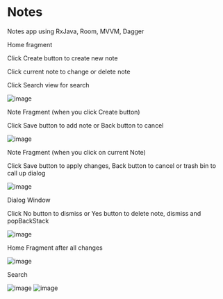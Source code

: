 # Notes
Notes app using RxJava, Room, MVVM, Dagger

Home fragment

Click Create button to create new note

Click current note to change or delete note

Click Search view for search

![image](https://user-images.githubusercontent.com/115942429/216074446-2679ca2c-9e7a-492f-800c-e4c124f492ba.png)

Note Fragment (when you click Create button)

Click Save button to add note or Back button to cancel

![image](https://user-images.githubusercontent.com/115942429/216074474-2527252d-c0a3-4f97-8e38-5d8720ace5cb.png)

Note Fragment (when you click on current Note)

Click Save button to apply changes, Back button to cancel or trash bin to call up dialog

![image](https://user-images.githubusercontent.com/115942429/216074790-04c62e41-1da7-4aa7-8034-ff8d5129cb2b.png)

Dialog Window

Click No button to dismiss or Yes button to delete note, dismiss and popBackStack

![image](https://user-images.githubusercontent.com/115942429/216075560-43f4974e-ea3b-42cb-b04c-8f3a2febb4d8.png)

Home Fragment after all changes

![image](https://user-images.githubusercontent.com/115942429/216076592-fabd4f7e-1536-42cd-bd17-790e4f62dff8.png)

Search

![image](https://user-images.githubusercontent.com/115942429/216076681-9fc6793f-adba-4c81-b38b-00b8551f64f4.png)
![image](https://user-images.githubusercontent.com/115942429/216076705-31ee4965-7ab5-4bda-8446-6c98eb3016b7.png)

